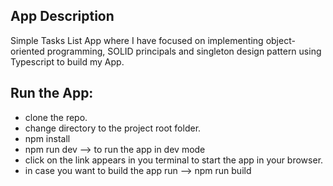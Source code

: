 ## App Description

Simple Tasks List App where I have focused on implementing object-oriented programming, SOLID principals and singleton design pattern using Typescript to build my App.

## Run the App:

- clone the repo.
- change directory to the project root folder.
- npm install
- npm run dev --> to run the app in dev mode
- click on the link appears in you terminal to start the app in your browser.
- in case you want to build the app run --> npm run build

